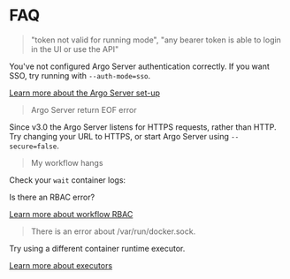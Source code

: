 # FAQ

> "token not valid for running mode", "any bearer token is able to login in the UI or use the API"

You've not configured Argo Server authentication correctly. If you want SSO, try running with `--auth-mode=sso`.

[Learn more about the Argo Server set-up](argo-server.md)

> Argo Server return EOF error

Since v3.0 the Argo Server listens for HTTPS requests, rather than HTTP. Try changing your URL to HTTPS, or start Argo Server using `--secure=false`.

> My workflow hangs

Check your `wait` container logs:

Is there an RBAC error?

[Learn more about workflow RBAC](workflow-rbac.md)

> There is an error about /var/run/docker.sock.

Try using a different container runtime executor.

[Learn more about executors](workflow-executors.md)